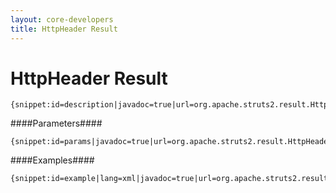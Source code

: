 ```yaml
---
layout: core-developers
title: HttpHeader Result
---
```


# HttpHeader Result



~~~~~~~
{snippet:id=description|javadoc=true|url=org.apache.struts2.result.HttpHeaderResult}
~~~~~~~

####Parameters####



~~~~~~~
{snippet:id=params|javadoc=true|url=org.apache.struts2.result.HttpHeaderResult}
~~~~~~~

####Examples####



~~~~~~~
{snippet:id=example|lang=xml|javadoc=true|url=org.apache.struts2.result.HttpHeaderResult}
~~~~~~~
